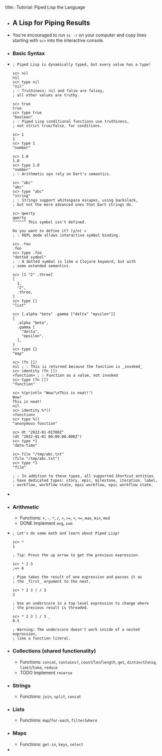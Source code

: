 title:: Tutorial: Piped Lisp the Language

- ## A Lisp for Piping Results
- You're encouraged to run `sc -r` on your computer and copy lines starting with `sc>` into the interactive console.
- ### Basic Syntax
- ```
  ; Piped Lisp is dynamically typed, but every value has a type!
  
  sc> nil
  nil
  sc> type nil
  "nil"
  ; 💡 Truthiness: nil and false are falsey,
  ; all other values are truthy.
  
  sc> true
  true
  sc> type true
  "boolean"
  ; 💡 Piped Lisp conditional functions use truthiness,
  ; not strict true/false, for conditions.
  
  sc> 1
  1
  sc> type 1
  "number"
  
  sc> 1.0
  1.0
  sc> type 1.0
  "number"
  ; 💡 Arithmetic ops rely on Dart's semantics.
  
  sc> "abc"
  "abc"
  sc> type "abc"
  "string"
  ; 💡 Strings support whitespace escapes, using backslack,
  ; but not the more advanced ones that Dart strings do.
  
  sc> qwerty
  qwerty
  ^^^^^^ This symbol isn't defined.
  
  Do you want to define it? (y/n) >
  ; 💡 REPL mode allows interactive symbol binding.
  
  sc> .foo
  .foo
  sc> type .foo
  "dotted symbol"
  ; 💡 A dotted symbol is like a Clojure keyword, but with
  ; some extended semantics.
  
  sc> [1 "2" .three]
  [
    1,
    "2",
    .three,
  ]
  sc> type []
  "list"
  
  sc> {.alpha "beta" .gamma ["delta" "epsilon"]}
  {
    .alpha "beta",
    .gamma [
      "delta",
      "epsilon",
    ],
  }
  sc> type {}
  "map"
  
  sc> (fn [])
  nil ; 💡 This is returned because the function is _invoked_
  sc> identity (fn [])
  <function> ; 💡 Function as a value, not invoked
  sc> type (fn [])
  "function"
  
  sc> %(println "Wow!\nThis is neat!")
  Wow!
  This is neat!
  nil
  sc> identity %*()
  <function>
  sc> type %()
  "anonymous function"
  
  sc> dt "2022-01-01T00Z"
  (dt "2022-01-01 00:00:00.000Z")
  sc> type *1
  "date-time"
  
  sc> file "/tmp/abc.txt"
  (file "/tmp/abc.txt")
  sc> type *1
  "file"
  
  ; 💡 In addition to these types, all supported Shortcut entities
  ; have dedicated types: story, epic, milestone, iteration, label,
  ; workflow, workflow state, epic workflow, epic workflow state.
  ```
-
- ### Arithmetic
	- Functions: `+`, `-`, `*`, `/`, `>`, `>=`, `<`, `<=`, `max`, `min`, `mod`
	- DONE Implement `avg`, `sum`
- ```
  ; Let's do some math and learn about Piped Lisp!
  
  sc> *
  1
  
  ; Tip: Press the up arrow to get the previous expression.
  
  sc> * 2 3
  ;=> 6
  
  ; Pipe takes the result of one expression and passes it as
  ; the _first_ argument to the next.
  
  sc> * 2 3 | / 3
  2
  
  ; Use an underscore in a top-level expression to change where
  ; the previous result is threaded.
  
  sc> * 2 3 | / 3 _
  0.5
  
  ; Warning: The underscore doesn't work inside of a nested expression,
  ; like a function literal.
  ```
- ### Collections (shared functionality)
	- Functions: `concat`, `contains?`, `count`/`len`/`length`, `get`, `distinct`/`uniq`, `limit`/`take`, `reduce`
	- TODO Implement `reverse`
- ### Strings
	- Functions: `join`, `split`, `concat`
- ### Lists
	- Functions: `map`/`for-each`, `filter`/`where`
- ### Maps
	- Functions: `get-in`, `keys`, `select`
-